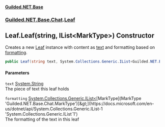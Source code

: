 
#### [Guilded.NET.Base](index 'index')
### [Guilded.NET.Base.Chat](index#Guilded_NET_Base_Chat 'Guilded.NET.Base.Chat').[Leaf](Leaf 'Guilded.NET.Base.Chat.Leaf')
## Leaf.Leaf(string, IList&lt;MarkType&gt;) Constructor
Creates a new [Leaf](Leaf 'Guilded.NET.Base.Chat.Leaf') instance with content as [text](Leaf_Leaf(string_IList_MarkType_)#Guilded_NET_Base_Chat_Leaf_Leaf(string_System_Collections_Generic_IList_Guilded_NET_Base_Chat_MarkType_)_text 'Guilded.NET.Base.Chat.Leaf.Leaf(string, System.Collections.Generic.IList&lt;Guilded.NET.Base.Chat.MarkType&gt;).text') and formatting based on [formatting](Leaf_Leaf(string_IList_MarkType_)#Guilded_NET_Base_Chat_Leaf_Leaf(string_System_Collections_Generic_IList_Guilded_NET_Base_Chat_MarkType_)_formatting 'Guilded.NET.Base.Chat.Leaf.Leaf(string, System.Collections.Generic.IList&lt;Guilded.NET.Base.Chat.MarkType&gt;).formatting').  
```csharp
public Leaf(string text, System.Collections.Generic.IList<Guilded.NET.Base.Chat.MarkType> formatting);
```

#### Parameters
<a name='Guilded_NET_Base_Chat_Leaf_Leaf(string_System_Collections_Generic_IList_Guilded_NET_Base_Chat_MarkType_)_text'></a>
`text` [System.String](https://docs.microsoft.com/en-us/dotnet/api/System.String 'System.String')  
The piece of text this leaf holds
  
<a name='Guilded_NET_Base_Chat_Leaf_Leaf(string_System_Collections_Generic_IList_Guilded_NET_Base_Chat_MarkType_)_formatting'></a>
`formatting` [System.Collections.Generic.IList&lt;](https://docs.microsoft.com/en-us/dotnet/api/System.Collections.Generic.IList-1 'System.Collections.Generic.IList`1')[MarkType](MarkType 'Guilded.NET.Base.Chat.MarkType')[&gt;](https://docs.microsoft.com/en-us/dotnet/api/System.Collections.Generic.IList-1 'System.Collections.Generic.IList`1')  
The formatting of the text in this leaf
  
